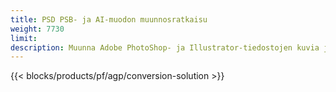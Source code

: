 ```yaml
---
title: PSD PSB- ja AI-muodon muunnosratkaisu
weight: 7730
limit: 
description: Muunna Adobe PhotoShop- ja Illustrator-tiedostojen kuvia ja muita muotoja
---
```


{{< blocks/products/pf/agp/conversion-solution >}} 
